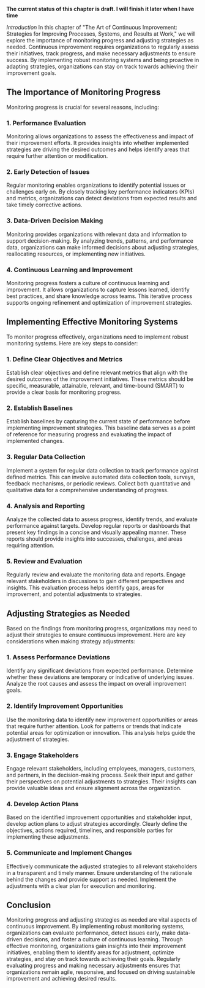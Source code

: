 **The current status of this chapter is draft. I will finish it later when I have time**

*Introduction* In this chapter of "The Art of Continuous Improvement: Strategies for Improving Processes, Systems, and Results at Work," we will explore the importance of monitoring progress and adjusting strategies as needed. Continuous improvement requires organizations to regularly assess their initiatives, track progress, and make necessary adjustments to ensure success. By implementing robust monitoring systems and being proactive in adapting strategies, organizations can stay on track towards achieving their improvement goals.

The Importance of Monitoring Progress
-------------------------------------

Monitoring progress is crucial for several reasons, including:

### 1. Performance Evaluation

Monitoring allows organizations to assess the effectiveness and impact of their improvement efforts. It provides insights into whether implemented strategies are driving the desired outcomes and helps identify areas that require further attention or modification.

### 2. Early Detection of Issues

Regular monitoring enables organizations to identify potential issues or challenges early on. By closely tracking key performance indicators (KPIs) and metrics, organizations can detect deviations from expected results and take timely corrective actions.

### 3. Data-Driven Decision Making

Monitoring provides organizations with relevant data and information to support decision-making. By analyzing trends, patterns, and performance data, organizations can make informed decisions about adjusting strategies, reallocating resources, or implementing new initiatives.

### 4. Continuous Learning and Improvement

Monitoring progress fosters a culture of continuous learning and improvement. It allows organizations to capture lessons learned, identify best practices, and share knowledge across teams. This iterative process supports ongoing refinement and optimization of improvement strategies.

Implementing Effective Monitoring Systems
-----------------------------------------

To monitor progress effectively, organizations need to implement robust monitoring systems. Here are key steps to consider:

### 1. Define Clear Objectives and Metrics

Establish clear objectives and define relevant metrics that align with the desired outcomes of the improvement initiatives. These metrics should be specific, measurable, attainable, relevant, and time-bound (SMART) to provide a clear basis for monitoring progress.

### 2. Establish Baselines

Establish baselines by capturing the current state of performance before implementing improvement strategies. This baseline data serves as a point of reference for measuring progress and evaluating the impact of implemented changes.

### 3. Regular Data Collection

Implement a system for regular data collection to track performance against defined metrics. This can involve automated data collection tools, surveys, feedback mechanisms, or periodic reviews. Collect both quantitative and qualitative data for a comprehensive understanding of progress.

### 4. Analysis and Reporting

Analyze the collected data to assess progress, identify trends, and evaluate performance against targets. Develop regular reports or dashboards that present key findings in a concise and visually appealing manner. These reports should provide insights into successes, challenges, and areas requiring attention.

### 5. Review and Evaluation

Regularly review and evaluate the monitoring data and reports. Engage relevant stakeholders in discussions to gain different perspectives and insights. This evaluation process helps identify gaps, areas for improvement, and potential adjustments to strategies.

Adjusting Strategies as Needed
------------------------------

Based on the findings from monitoring progress, organizations may need to adjust their strategies to ensure continuous improvement. Here are key considerations when making strategy adjustments:

### 1. Assess Performance Deviations

Identify any significant deviations from expected performance. Determine whether these deviations are temporary or indicative of underlying issues. Analyze the root causes and assess the impact on overall improvement goals.

### 2. Identify Improvement Opportunities

Use the monitoring data to identify new improvement opportunities or areas that require further attention. Look for patterns or trends that indicate potential areas for optimization or innovation. This analysis helps guide the adjustment of strategies.

### 3. Engage Stakeholders

Engage relevant stakeholders, including employees, managers, customers, and partners, in the decision-making process. Seek their input and gather their perspectives on potential adjustments to strategies. Their insights can provide valuable ideas and ensure alignment across the organization.

### 4. Develop Action Plans

Based on the identified improvement opportunities and stakeholder input, develop action plans to adjust strategies accordingly. Clearly define the objectives, actions required, timelines, and responsible parties for implementing these adjustments.

### 5. Communicate and Implement Changes

Effectively communicate the adjusted strategies to all relevant stakeholders in a transparent and timely manner. Ensure understanding of the rationale behind the changes and provide support as needed. Implement the adjustments with a clear plan for execution and monitoring.

Conclusion
----------

Monitoring progress and adjusting strategies as needed are vital aspects of continuous improvement. By implementing robust monitoring systems, organizations can evaluate performance, detect issues early, make data-driven decisions, and foster a culture of continuous learning. Through effective monitoring, organizations gain insights into their improvement initiatives, enabling them to identify areas for adjustment, optimize strategies, and stay on track towards achieving their goals. Regularly evaluating progress and making necessary adjustments ensures that organizations remain agile, responsive, and focused on driving sustainable improvement and achieving desired results.
